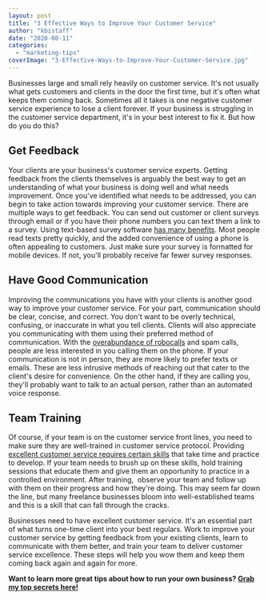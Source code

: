 ```yaml
---
layout: post
title: "3 Effective Ways to Improve Your Customer Service"
author: "kbistaff"
date: "2020-08-11"
categories: 
  - "marketing-tips"
coverImage: "3-Effective-Ways-to-Improve-Your-Customer-Service.jpg"
---
```


Businesses large and small rely heavily on customer service. It's not usually what gets customers and clients in the door the first time, but it's often what keeps them coming back. Sometimes all it takes is one negative customer service experience to lose a client forever. If your business is struggling in the customer service department, it's in your best interest to fix it. But how do you do this?

## Get Feedback

Your clients are your business's customer service experts. Getting feedback from the clients themselves is arguably the best way to get an understanding of what your business is doing well and what needs improvement. Once you've identified what needs to be addressed, you can begin to take action towards improving your customer service. There are multiple ways to get feedback. You can send out customer or client surveys through email or if you have their phone numbers you can text them a link to a survey. Using text-based survey software [has many benefits](https://www.podium.com/article/survey-software). Most people read texts pretty quickly, and the added convenience of using a phone is often appealing to customers. Just make sure your survey is formatted for mobile devices. If not, you'll probably receive far fewer survey responses.

## Have Good Communication

Improving the communications you have with your clients is another good way to improve your customer service. For your part, communication should be clear, concise, and correct. You don't want to be overly technical, confusing, or inaccurate in what you tell clients. Clients will also appreciate you communicating with them using their preferred method of communication. With the [overabundance of robocalls](https://donotpay.com/learn/why-am-i-getting-so-many-robocalls/) and spam calls, people are less interested in you calling them on the phone. If your communication is not in person, they are more likely to prefer texts or emails. These are less intrusive methods of reaching out that cater to the client's desire for convenience. On the other hand, if they are calling you, they'll probably want to talk to an actual person, rather than an automated voice response.

## Team Training

Of course, if your team is on the customer service front lines, you need to make sure they are well-trained in customer service protocol. Providing [excellent customer service requires certain skills](https://www.customerservicemanager.com/customer-service-skills/) that take time and practice to develop. If your team needs to brush up on these skills, hold training sessions that educate them and give them an opportunity to practice in a controlled environment. After training,  observe your team and follow up with them on their progress and how they're doing. This may seem far down the line, but many freelance businesses bloom into well-established teams and this is a skill that can fall through the cracks.

Businesses need to have excellent customer service. It's an essential part of what turns one-time client into your best regulars. Work to improve your customer service by getting feedback from your existing clients, learn to communicate with them better, and train your team to deliver customer service excellence. These steps will help you wow them and keep them coming back again and again for more.

**Want to learn more great tips about how to run your own business? [Grab my top secrets here!](https://go.katebagoy.com/ebook)**
